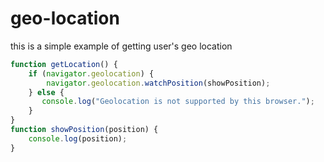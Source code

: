 # geo-location
 this is a simple example of getting user's geo location 


``` javaScript
function getLocation() {
    if (navigator.geolocation) {
        navigator.geolocation.watchPosition(showPosition);
    } else {
       console.log("Geolocation is not supported by this browser.");
    }
}
function showPosition(position) {
    console.log(position);
}
```